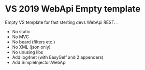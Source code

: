 # VS 2019 WebApi Empty template

Empty VS template for fast sterting devs WebApi REST. .

  - No static
  - No MVC
  - No beard (filters etc.)
  - No XML (json only)
  - No unusing libs
  - Add log4net (with EasyGelf and 2 appenders)
  - Add SimpleInjector.WebApi